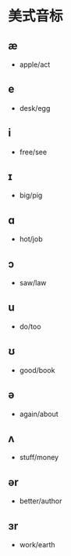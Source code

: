 # 美式音标

## æ

- apple/act

## e

- desk/egg

## i

- free/see

## ɪ

- big/pig

## ɑ

- hot/job

## ɔ

- saw/law

## u

- do/too

## ʊ

- good/book

## ə

- again/about

## ʌ

- stuff/money

## ər

- better/author

## ɜr

- work/earth

